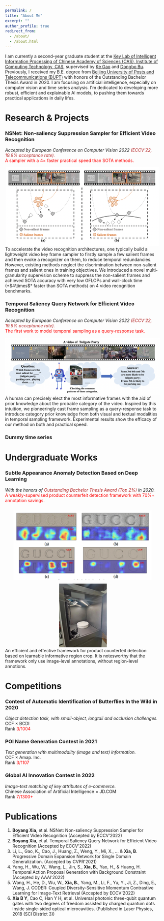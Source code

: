 ```yaml
---
permalink: /
title: "About Me"
excerpt: ""
author_profile: true
redirect_from: 
  - /about/
  - /about.html
---
```


I am currently a second-year graduate student at the [Key Lab of Intelligent Information Processing of Chinese Academy of Sciences (CAS),
Institute of Computing Technology, CAS](https://iip.ict.ac.cn/), supervised by [Ke Gao](https://teacher.ucas.ac.cn/~0038308) and [Dongbo Bu](https://people.ucas.edu.cn/~dbu?language=en). Previously, I received my B.E. degree from [Beijing University of Posts and Telecommunications (BUPT)](https://www.bupt.edu.cn/bygk/zjby/xxjj.htm) with honors of the Outstanding Bachelor Thesis Award in 2020. I am focusing on artificial intelligence, especially on computer vision and time series analysis. I'm dedicated to developing more robust, efficient and explainable AI models, to pushing them towards practical applications in daily lifes. 

Research & Projects
===
### NSNet: Non-saliency Suppression Sampler for Efficient Video Recognition  
*Accepted by European Conference on Computer Vision 2022 <font color="firebrick">(ECCV'22, 19.9$\%$ acceptance rate).</font>*<br /><font color="red">A sampler with a $4\times$ faster practical speed than SOTA methods.</font>
<!-- During internship in the Computer Vision Technology Department of Baidu. Inc. -->
<!-- <img src="images/projects/nsnet.png" width="500" > -->
<div align=center>
<img src="images/projects/nsnet.png" width="500"/>
</div>
<!-- <img src="images/projects/nsnet.png" alt="drawing" width="200"/> -->
To accelerate the video recognition architectures, one typically build a lightweight video key frame sampler to firstly sample a few salient frames and then evoke a recognizer on them, to reduce temporal redundancies. However, existing methods neglect the discrimination between non-salient frames and salient ones in training objectives. We introduced a novel multi-granularity supervision scheme to suppress the non-salient frames and achieved SOTA accuracy with very low GFLOPs and wall-clock time (*$4\times$* faster than SOTA methods) on 4 video recognition benchmarks. 

### Temporal Saliency Query Network for Efficient Video Recognition
*Accepted by European Conference on Computer Vision 2022 <font color="firebrick">(ECCV'22, 19.9$\%$ acceptance rate).</font>*<br /><font color="red">The first work to model temporal sampling as a query-response task.</font>
<!-- During internship in the Computer Vision Technology Department of Baidu. Inc. -->
<div align=center>
<img src="images/projects/tsqnet.png" width="600"/>
</div>
A human can precisely elect the most informative frames with the aid of prior knowledge about the probable category
of the video. Inspired by this intuition, we pioneeringly cast frame sampling as a query-response task to introduce category prior knowledge from both visual and textual modalities in temporal sampling framework. Experimental results show the efficacy of our method on both and practical speed.

### Dummy time series

Undergraduate Works
===
### Subtle Appearance Anomaly Detection Based on Deep Learning
*With the honors of <font color="firebrick">Outstanding Bachelor Thesis Award (Top 2$\%$)</font>  in 2020.*<br /><font color="red">A weakly-supervised product counterfeit detection framework with 70$\%+$ annotation savings.</font>
<div align=center>
<!-- <img src="images/projects/bishe.png" width="450" height="200"/><img src="images/projects/secoo.jpg" width="160" height="230"/> -->
<img src="images/projects/bishe.png" align="center" width="450" style="display:inline;margin:10px 10px 10px 10px;"/><img src="images/projects/secoo.jpg" align="center" width="155" style="display:inline;margin:2px 2px 2px 5px;"/>
</div>
An efficient and effective framework for product counterfeit detection based on learnable informative region crop. It is notesworthy that the framework only use image-level annotations, without region-level annotions.

Competitions
===
### Contest of Automatic Identification of Butterflies In the Wild in 2020  
*Object detection task, with small-object, longtail and occlusion challenges.*  
CCF $\times$ BCDI  
Rank <font color="Red">3/1004</font>

### POI Name Generation Contest in 2021  
*Text generation with multimodality (image and text) information.*  
CCF $\times$ Amap. Inc.  
Rank <font color="Red">3/1107</font>

### Global AI Innovation Contest in 2022
*Image-text matching of key attributes of e-commerce.*  
Chinese Association of Artificial Intelligence $\times$ JD.COM    
Rank <font color="Red">7/1300+</font>

Publications
===
1. **Boyang Xia**, et al. NSNet: Non-saliency Suppression Sampler for Efficient Video Recognition (Accepted by ECCV'2022)
2. **Boyang Xia**, et al. Temporal Saliency Query Network for Efficient Video Recognition (Accepted by ECCV'2022)
3. Li, L., Gao, K., Cao, J., Huang, Z., Weng, Y., Mi, X., ... & **Xia, B**. Progressive Domain Expansion Network 
for Single Domain Generalization. (Accepted by CVPR'2021)
4. Yang, H., Wu, W., Wang, L., Jin, S., **Xia, B.**, Yao, H., & Huang, H. Temporal Action Proposal 
Generation with Background Constraint (Accepted by AAAI'2022)
5. Wang, H., He, D., Wu, W., **Xia, B.**, Yang, M., Li, F., Yu, Y., Ji, Z., Ding, E., Wang, J. CODER: Coupled Diversity-Sensitive Momentum Contrastive Learning for Image-Text Retrieval (Accepted by ECCV'2022)
6. **Xia B Y**, Cao C, Han Y H, et al. Universal photonic three-qubit quantum gates with two degrees of 
freedom assisted by charged quantum dots inside single-sided optical microcavities. (Published in Laser Physics, 2018 (SCI District 3))


